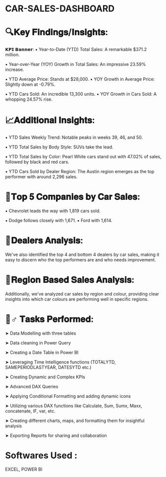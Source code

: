 # CAR-SALES-DASHBOARD


# 🔍𝐊𝐞𝐲 𝐅𝐢𝐧𝐝𝐢𝐧𝐠𝐬/𝐈𝐧𝐬𝐢𝐠𝐡𝐭𝐬:

𝗞𝗣𝗜 𝗕𝗮𝗻𝗻𝗲𝗿: ▪ Year-to-Date (YTD) Total Sales: A remarkable $371.2 million. 

▪ Year-over-Year (YOY) Growth in Total Sales: An impressive 23.59% increase. 

▪ YTD Average Price: Stands at $28,000. ▪ YOY Growth in Average Price: Slightly down at -0.79%. 

▪ YTD Cars Sold: An incredible 13,300 units. ▪ YOY Growth in Cars Sold: A whopping 24.57% rise.

# 📈𝐀𝐝𝐝𝐢𝐭𝐢𝐨𝐧𝐚𝐥 𝐈𝐧𝐬𝐢𝐠𝐡𝐭𝐬:

▪ YTD Sales Weekly Trend: Notable peaks in weeks 39, 46, and 50. 

▪ YTD Total Sales by Body Style: SUVs take the lead. 

▪ YTD Total Sales by Color: Pearl White cars stand out with 47.02% of sales, followed by black and red cars. 

▪ YTD Cars Sold by Dealer Region: The Austin region emerges as the top performer with around 2,296 sales.

# 🚀𝐓𝐨𝐩 𝟓 𝐂𝐨𝐦𝐩𝐚𝐧𝐢𝐞𝐬 𝐛𝐲 𝐂𝐚𝐫 𝐒𝐚𝐥𝐞𝐬:

▪ Chevrolet leads the way with 1,819 cars sold. 

▪ Dodge follows closely with 1,671. ▪ Ford with 1,614.

# 📌𝐃𝐞𝐚𝐥𝐞𝐫𝐬 𝐀𝐧𝐚𝐥𝐲𝐬𝐢𝐬:

We've also identified the top 4 and bottom 4 dealers by car sales, making it easy to discern who the top performers are and who needs improvement.

# 📌𝐑𝐞𝐠𝐢𝐨𝐧 𝐁𝐚𝐬𝐞𝐝 𝐒𝐚𝐥𝐞𝐬 𝐀𝐧𝐚𝐥𝐲𝐬𝐢𝐬:

Additionally, we've analyzed car sales by region and colour, providing clear insights into which car colours are performing well in specific regions.

# 🤹♂️ 𝐓𝐚𝐬𝐤𝐬 𝐏𝐞𝐫𝐟𝐨𝐫𝐦𝐞𝐝:

➤ Data Modelling with three tables

➤ Data cleaning in Power Query

➤ Creating a Date Table in Power BI

➤ Leveraging Time Intelligence functions (TOTALYTD, SAMEPERIODLASTYEAR, DATESYTD etc.)

➤ Creating Dynamic and Complex KPIs

➤ Advanced DAX Queries

➤ Applying Conditional Formatting and adding dynamic icons

➤ Utilizing various DAX functions like Calculate, Sum, Sumx, Maxx, concatenate, IF, var, etc.

➤ Creating different charts, maps, and formatting them for insightful analysis

➤ Exporting Reports for sharing and collaboration

# Softwares Used :

EXCEL, POWER BI
